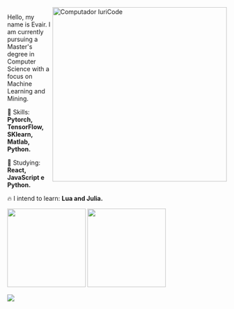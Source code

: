 <img src="https://raw.githubusercontent.com/MicaelliMedeiros/micaellimedeiros/master/image/computer-illustration.png" min-width="400px" max-width="400px" width="400px" align="right" alt="Computador IuriCode">

<p align="left">
Hello, my name is Evair. 
I am currently pursuing a Master's degree in Computer Science with a focus on Machine Learning and Mining.
  
</p>

<p align="left">
  🚀 Skills: <strong>Pytorch, TensorFlow, SKlearn, Matlab, Python.</strong>
</p>

<p align="left">
  🌈 Studying: <strong>React, JavaScript e Python.</strong>
</p>

<p align="left">
  🔥 I intend to learn: <strong> Lua and Julia.</strong>
</p>

<div style="display: inline_block">
<img height="180em" src="https://github-readme-stats.vercel.app/api/top-langs/?username=ver0z&layout=compact&langs_count=7&cache_seconds=1800"/>

<img height="180em" src="https://github-readme-stats.vercel.app/api?username=ver0z"/>

  

<p align="left">

  
</div>
</p>
<a href="mailto:evair.silva007@gmail.com" alt="Gmail">
<img src="https://img.shields.io/badge/-evair.silva007@gmail.com-e34c41?style=flat-square&labelColor=e34c41&logo=gmail&logoColor=white&link=evair.silva007@gmail.com" /></a>
  

 </p>
 
 
 
 
